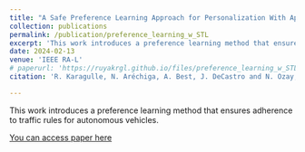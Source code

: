 ```yaml
---
title: "A Safe Preference Learning Approach for Personalization With Applications to Autonomous Vehicles"
collection: publications
permalink: /publication/preference_learning_w_STL
excerpt: 'This work introduces a preference learning method that ensures adherence to traffic rules for autonomous vehicles.'
date: 2024-02-13
venue: 'IEEE RA-L'
# paperurl: 'https://ruyakrgl.github.io/files/preference_learning_w_STL.pdf'
citation: 'R. Karagulle, N. Aréchiga, A. Best, J. DeCastro and N. Ozay, "A Safe Preference Learning Approach for Personalization With Applications to Autonomous Vehicles," in IEEE Robotics and Automation Letters, vol. 9, no. 5, pp. 4226-4233, May 2024, doi: 10.1109/LRA.2024.3375626.'

---
```

This work introduces a preference learning method that ensures adherence to traffic rules for autonomous vehicles.

[You can access paper here]('https://ruyakrgl.github.io//files/preference_learning_w_STL.pdf')

<!-- R. Karagulle, N. Aréchiga, A. Best, J. DeCastro and N. Ozay, "A Safe Preference Learning Approach for Personalization With Applications to Autonomous Vehicles," in IEEE Robotics and Automation Letters, vol. 9, no. 5, pp. 4226-4233, May 2024, doi: 10.1109/LRA.2024.3375626. -->